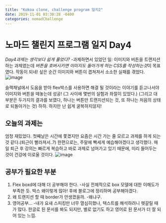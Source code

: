 ```yaml
---
title: "Kokoa clone, challenge program 일지2"
date: 2019-11-01 03:30:28 -0400
categories: nomadChallenge
---
```


# 노마드 챌린지 프로그램 일지 Day4
*Day4과제는 생각보다 쉽게 풀었다?*
-과제하면서 있었던 일:
이미지와 버튼을 트랜지션 하는 과제였는데 *버튼을 호버시키면 이미지도 돌아가게 하는 CSS를 작성하는것*이 목표였다.
작동이 되네! 싶은 순간 이미지와 버튼이 겹쳐져서 소소한 실패를 겪었다.
![image](https://user-images.githubusercontent.com/46172219/68067399-8e39a480-fd89-11e9-9fa3-534599eb33ca.png"착각이었다니")

슬랙채널에서 도움을 받아 flex박스를 사용하면 해결 될 것이라는 이야기를 듣고나서야 이미지와 버튼을 떼놓는데 성공!
(그 사이에 몇번의 실험과 좌절이 있었다.)
(그리고 대부분은 두가지의 결과를 보였다, 하나는 버튼만 트랜지션되는 것, 또 하나는 처음의 상태로 되돌아가는 것)
하하. 하지만 난 쉽게 굴복하지않지!

## 오늘의 과제는
엄청 재밌었다. 첫째날은 시간에 쫓겼지만 요즘은 시간 가는 줄 모르고 과제를 하게 되는 것 같다.(퇴근이 빨라져서..?)
한편으로는, 주말에 빡세게 예습해야겠다고 생각했다.
매일 퇴근 후 강의는 빠르게 복습하고 바로 과제로 넘어가고 있기 때문에, 미리 들어두는 것이 건강에 이로울 것이다.
![image](https://user-images.githubusercontent.com/46172219/68067491-8cbcac00-fd8a-11e9-986e-f1771c1b4a0b.png"이글이글화이팅")

## 공부가 필요한 부분
1. Flex boxd에 대해 더 공부해야 한다.
 -사실 전체적으로 box 모델에 대한 이해도가 부족한 듯. 박스 왜이렇게 많아! 후에 블로그에 정리하며 공부해야겠다.
 2. 왜 트랜지션 할 때 border가 안생겼을까.
 -왜냐구.
 3. 영어공부...
 -내가 요새 스피킹만 너무 열심히했나, 텍스트를 해석하려니 헷갈릴 때가 많다.
 한글로 된 문서를 봐도 되지만, 별로 없기도 하고 영어로 된 문서가 더 잘 되어 있는 느낌.

